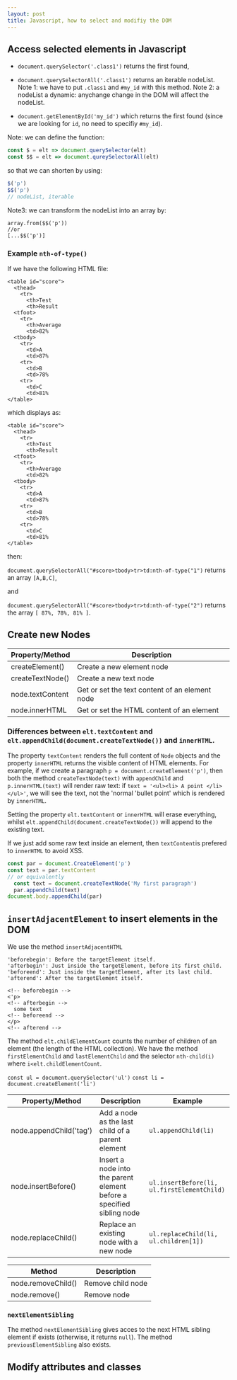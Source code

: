 ```yaml
---
layout: post
title: Javascript, how to select and modifiy the DOM
---
```


## Access selected elements in Javascript

- `document.querySelector('.class1')` returns the first found,
- `document.querySelectorAll('.class1')`  returns an iterable nodeList.
Note 1: we have to put `.class1`  and `#my_id` with this method.
Note 2: a nodeList a dynamic: anychange change in the DOM will affect the nodeList.

- `document.getElementById('my_id')` which returns the first found (since we are looking for `id`,  no need to specifiy `#my_id`).

Note: we can define the function:
```javascript
const $ = elt => document.querySelector(elt)
const $$ = elt => document.qureySelectorAll(elt)
```

so that we can shorten by using:
```javascript
$('p')
$$('p')
// nodeList, iterable
```

Note3: we can transform the nodeList into an array by:
```javacsript
array.from($$('p'))
//or
[...$$('p')]
```

### Example `nth-of-type()`

If we have the following HTML file:

    <table id="score">
      <thead>
        <tr>
          <th>Test
          <th>Result
      <tfoot>
        <tr>
          <th>Average
          <td>82%
      <tbody>
        <tr>
          <td>A
          <td>87%
        <tr>
          <td>B
          <td>78%
        <tr>
          <td>C
          <td>81%
    </table>

which displays as:

    <table id="score">
      <thead>
        <tr>
          <th>Test
          <th>Result
      <tfoot>
        <tr>
          <th>Average
          <td>82%
      <tbody>
        <tr>
          <td>A
          <td>87%
        <tr>
          <td>B
          <td>78%
        <tr>
          <td>C
          <td>81%
    </table>
          

then:

`document.querySelectorAll("#score>tbody>tr>td:nth-of-type("1")` returns an array `[A,B,C]`,

and

`document.querySelectorAll("#score>tbody>tr>td:nth-of-type("2")` returns the array `[ 87%, 78%, 81% ]`.


## Create new Nodes

Property/Method  |	Description
-----------------|---------------
createElement() |	Create a new element node
createTextNode() |	Create a new text node
node.textContent | 	Get or set the text content of an element node
node.innerHTML |	Get or set the HTML content of an element

### Differences between `elt.textContent` and `elt.appendChild(document.createTextNode())` and `innerHTML`.

The property `textContent` renders the full content of `Node` objects and the property `innerHTML` returns the visible content of HTML elements. For example, if we create a paragraph `p = document.createElement('p')`, then both the method `createTextNode(text)` with `appendChild`  and `p.innerHTML(text)` will render raw text: if  `text = '<ul><li> A point </li></ul>'`, we will see the text, not the 'normal 'bullet point' which is rendered by `innerHTML`.

Setting the property `elt.textContent` or `innerHTML` will erase everything, whilst `elt.appendChild(document.createTextNode())` will append to the existing text. 

If we just add some raw text inside an element, then `textContent`is prefered to `innerHTML` to avoid XSS.

```javascript
const par = document.CreateElement('p')
const text = par.textContent
// or equivalently
  const text = document.createTextNode('My first paragraph')
  par.appendChild(text)
document.body.appendChild(par)

```

## `insertAdjacentElement` to insert elements in the DOM

We use the method `insertAdjacentHTML`

    'beforebegin': Before the targetElement itself.
    'afterbegin': Just inside the targetElement, before its first child.
    'beforeend': Just inside the targetElement, after its last child.
    'afterend': After the targetElement itself.
    
    <!-- beforebegin -->
    <'p>
    <!-- afterbegin -->
      some text
    <!-- beforeend -->
    </p>
    <!-- afterend -->

The method `elt.childElementCount`  counts the number of children  of an element (the length of the  HTML collection). We have the method `firstElementChild`  and `lastElementChild` and the selector `nth-child(i)` where `i<elt.childElementCount`.


`const ul = document.querySelector('ul')`
`const li = document.createElement('li')`

Property/Method |	Description | Example
----------------|-------------|--------
node.appendChild('tag') |	Add a node as the last child of a parent element | `ul.appendChild(li)`
node.insertBefore() |	Insert a node into the parent element before a specified sibling node | `ul.insertBefore(li, ul.firstElementChild)`
node.replaceChild() |	Replace an existing node with a new node | `ul.replaceChild(li, ul.children[1])`


Method |	Description
-------|-----------
node.removeChild() | 	Remove child node
node.remove() |	Remove node

### `nextElementSibling`
The method `nextElementSibling`   gives acces to the next  HTML sibling element if exists (otherwise, it returns `null`). The method `previousElementSibling`  also exists.

## Modify attributes and classes

